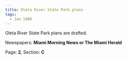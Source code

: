```yaml
---  
title: Oleta River State Park plans  
tags:  
  - Jan 1980  
---  
```

  
Oleta River State Park plans are drafted.  
  
Newspapers: **Miami Morning News or The Miami Herald**  
  
Page: **2**, Section: **C** 
